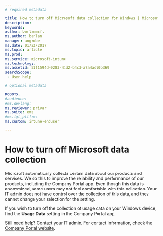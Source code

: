 ```yaml
---
# required metadata

title: How to turn off Microsoft data collection for Windows | Microsoft Docs
description:
keywords:
author: barlanmsftms.author: barlan
manager: angrobe
ms.date: 01/23/2017
ms.topic: article
ms.prod:
ms.service: microsoft-intune
ms.technology:
ms.assetid: 51f1594d-0283-41d2-b4c3-a7a4ad70b369searchScope: - User help

# optional metadata

ROBOTS:  
#audience:
#ms.devlang:
ms.reviewer: priyar
ms.suite: ems
#ms.tgt_pltfrm:
ms.custom: intune-enduser

---
```



# How to turn off Microsoft data collection

Microsoft automatically collects certain data about our products and services. We do this to improve the reliability and performance of our products, including the Company Portal app. Even though this data is anonymized, some users may not feel comfortable with this collection. Your IT admin does not have control over the collection of this data, and they cannot change your selection for the setting.

If you wish to turn off the collection of usage data on your Windows device, find the **Usage Data** setting in the Company Portal app.

Still need help? Contact your IT admin. For contact information, check the [Company Portal website](http://portal.manage.microsoft.com).
